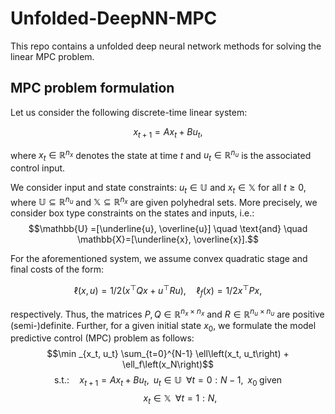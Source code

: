 # Unfolded-DeepNN-MPC
This repo contains a unfolded deep neural network methods for solving the linear MPC problem.

## MPC problem formulation

Let us consider  the  following discrete-time linear system:

$$x_{t+1} = Ax_t + B u_t,$$

where $x_t \in \mathbb{R}^{n_x}$ denotes the state at time $t$ and $u_t \in \mathbb{R}^{n_u}$ is the associated control input.

We consider input and state constraints: $u_t \in \mathbb{U}$  and $x_t \in \mathbb{X}$ for all $t\geq 0$, where $\mathbb{U} \subseteq  \mathbb{R}^{n_u}$ and $\mathbb{X} \subseteq  \mathbb{R}^{n_x}$ are given  polyhedral sets. More precisely, we consider box type  constraints on the states and inputs, i.e.:
$$\mathbb{U} =[\underline{u}, \overline{u}] \quad  \text{and} \quad   \mathbb{X}=[\underline{x}, \overline{x}].$$  

For the aforementioned system, we assume convex quadratic stage and final costs of the form:

$$\ell(x, u)= 1/2 \left( x^{\top} Q x+u^{\top} R u \right), \quad \ell_f (x)=1/2 x^{\top} P x,$$

respectively. Thus, the matrices $P, Q \in \mathbb{R}^{n_x \times n_x}$  and $R \in \mathbb{R}^{n_u \times n_u}$ are positive (semi-)definite. Further, for a given initial state $x_0$, we formulate the model predictive control (MPC) problem as follows:
$$\min _{x_t, u_t} \sum_{t=0}^{N-1} \ell\left(x_t, u_t\right) + \ell_f\left(x_N\right)$$
$$\text{s.t.:}  \quad x_{t+1}=A x_t+B u_t, \;\;    u_t \in \mathbb{U} \;\;  \forall t=0:N-1, \;\; x_0 \; \text{given}$$
$$ \qquad  \;\; x_t \in \mathbb{X}\;\;  \forall t=1:N,$$
